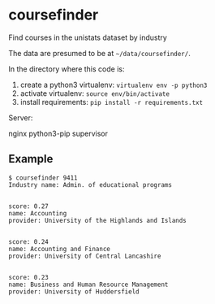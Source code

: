 # coursefinder
Find courses in the unistats dataset by industry

The data are presumed to be at `~/data/coursefinder/`. 

In the directory where this code is:

1. create a python3 virtualenv: `virtualenv env -p python3`
2. activate virtualenv: `source env/bin/activate`
3. install requirements: `pip install -r requirements.txt`


Server:

nginx python3-pip supervisor

## Example
```
$ coursefinder 9411
Industry name: Admin. of educational programs


score: 0.27
name: Accounting
provider: University of the Highlands and Islands


score: 0.24
name: Accounting and Finance
provider: University of Central Lancashire


score: 0.23
name: Business and Human Resource Management
provider: University of Huddersfield
```
